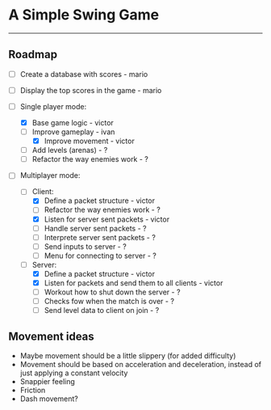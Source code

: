 
# A Simple Swing Game

---

## Roadmap 
- [ ] Create a database with scores - mario
- [ ] Display the top scores in the game - mario

- [ ] Single player mode:
  - [x] Base game logic - victor
  - [ ] Improve gameplay - ivan
      - [x] Improve movement - victor
  - [ ] Add levels (arenas) - ?
  - [ ] Refactor the way enemies work - ?

- [ ] Multiplayer mode:
  - [ ] Client:
    - [x] Define a packet structure - victor
    - [ ] Refactor the way enemies work - ?
    - [x] Listen for server sent packets - victor
    - [ ] Handle server sent packets - ?
    - [ ] Interprete server sent packets - ?
    - [ ] Send inputs to server - ?
    - [ ] Menu for connecting to server - ?

  - [ ] Server:
    - [x] Define a packet structure - victor
    - [x] Listen for packets and send them to all clients - victor
    - [ ] Workout how to shut down the server - ?
    - [ ] Checks fow when the match is over - ?
    - [ ] Send level data to client on join - ?

## Movement ideas 

  * Maybe movement should be a little slippery (for added difficulty)
  * Movement should be based on acceleration and deceleration, instead of just applying a constant velocity
  * Snappier feeling
  * Friction 
  * Dash movement?
